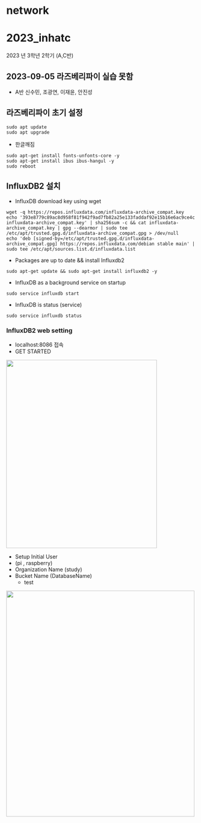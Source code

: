 # network

# 2023_inhatc
2023 년 3학년 2학기 (A,C반)

## 2023-09-05 라즈베리파이 실습 못함
  - A반 신수민, 조광연, 이재윤, 안진성 

## 라즈베리파이 초기 설정
```
sudo apt update
sudo apt upgrade
```

  - 한글깨짐
```
sudo apt-get install fonts-unfonts-core -y
sudo apt-get install ibus ibus-hangul -y
sudo reboot
```

## InfluxDB2 설치 
  - InfluxDB download key using wget
```
wget -q https://repos.influxdata.com/influxdata-archive_compat.key
echo '393e8779c89ac8d958f81f942f9ad7fb82a25e133faddaf92e15b16e6ac9ce4c influxdata-archive_compat.key' | sha256sum -c && cat influxdata-archive_compat.key | gpg --dearmor | sudo tee /etc/apt/trusted.gpg.d/influxdata-archive_compat.gpg > /dev/null
echo 'deb [signed-by=/etc/apt/trusted.gpg.d/influxdata-archive_compat.gpg] https://repos.influxdata.com/debian stable main' | sudo tee /etc/apt/sources.list.d/influxdata.list
```
  - Packages are up to date && install Influxdb2
```
sudo apt-get update && sudo apt-get install influxdb2 -y
```
  - InfluxDB as a background service on startup
```
sudo service influxdb start
```
  - InfluxDB is status (service)
```
sudo service influxdb status
```

### InfluxDB2 web setting
  - localhost:8086 접속
  - GET STARTED

 <img width="400" height="500" src="./capture/influxdb_1.png"></img>

  - Setup Initial User
  - (pi , raspberry)
  - Organization Name (study)
  - Bucket Name (DatabaseName)
    - test

   <img width="500" height="600" src="./capture/influxdb_2.png"></img>


